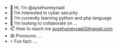 - 👋 Hi, I’m @aysehumeyraali
- 👀 I’m interested in cyber security
- 🌱 I’m currently learning python and php language
- 💞️ I’m looking to collaborate on ...
- 📫 How to reach me aysehumeyraali2@gmail.com
- 😄 Pronouns: ...
- ⚡ Fun fact: ...

<!---
aysehumeyraali/aysehumeyraali is a ✨ special ✨ repository because its `README.md` (this file) appears on your GitHub profile.
You can click the Preview link to take a look at your changes.
--->
